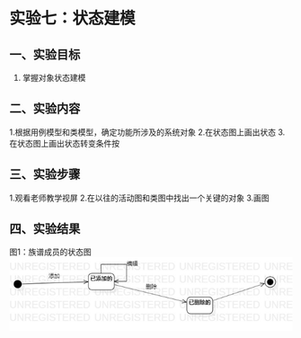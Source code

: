 # 实验七：状态建模

## 一、实验目标
1. 掌握对象状态建模

## 二、实验内容
1.根据用例模型和类模型，确定功能所涉及的系统对象
2.在状态图上画出状态
3.在状态图上画出状态转变条件按

## 三、实验步骤
1.观看老师教学视屏
2.在以往的活动图和类图中找出一个关键的对象
3.画图

## 四、实验结果
图1：族谱成员的状态图
![状态图](./lb7.jpg)
